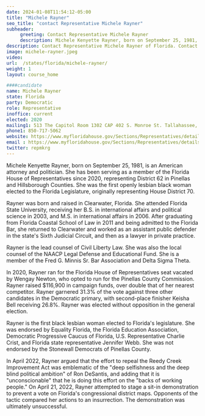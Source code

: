 ```yaml
---
date: 2024-01-08T11:54:12-05:00
title: "Michele Rayner"
seo_title: "contact Representative Michele Rayner"
subheader:
     greeting: Contact Representative Michele Rayner
     description: Michele Kenyette Rayner, born on September 25, 1981, is an American attorney and politician. She has been serving as a member of the Florida House of Representatives since 2020, representing District 62 in Pinellas and Hillsborough Counties.
description: Contact Representative Michele Rayner of Florida. Contact information for Michele Rayner includes email address, phone number, and mailing address.
image: michele-rayner.jpeg
video:
url:  /states/florida/michele-rayner/
weight: 1
layout: course_home

####candidate
name: Michele Rayner
state: Florida
party: Democratic
role: Representative
inoffice: current
elected: 2020
mailing1: 513 The Capitol Room 1302 CAP 402 S. Monroe St. Tallahassee, FL 32399-1300
phone1: 850-717-5062
website: https://www.myfloridahouse.gov/Sections/Representatives/details.aspx?MemberId=4781&LegislativeTermId=90/
email : https://www.myfloridahouse.gov/Sections/Representatives/details.aspx?MemberId=4781&LegislativeTermId=90/
twitter: repmkrg
---
```


Michele Kenyette Rayner, born on September 25, 1981, is an American attorney and politician. She has been serving as a member of the Florida House of Representatives since 2020, representing District 62 in Pinellas and Hillsborough Counties. She was the first openly lesbian black woman elected to the Florida Legislature, originally representing House District 70.

Rayner was born and raised in Clearwater, Florida. She attended Florida State University, receiving her B.S. in international affairs and political science in 2003, and M.S. in international affairs in 2006. After graduating from Florida Coastal School of Law in 2011 and being admitted to the Florida Bar, she returned to Clearwater and worked as an assistant public defender in the state's Sixth Judicial Circuit, and then as a lawyer in private practice.

Rayner is the lead counsel of Civil Liberty Law. She was also the local counsel of the NAACP Legal Defense and Educational Fund. She is a member of the Fred G. Minnis Sr. Bar Association and Delta Sigma Theta.

In 2020, Rayner ran for the Florida House of Representatives seat vacated by Wengay Newton, who opted to run for the Pinellas County Commission. Rayner raised $116,900 in campaign funds, over double that of her nearest competitor. Rayner garnered 31.3% of the vote against three other candidates in the Democratic primary, with second-place finisher Keisha Bell receiving 26.8%. Rayner was elected without opposition in the general election.

Rayner is the first black lesbian woman elected to Florida's legislature. She was endorsed by Equality Florida, the Florida Education Association, Democratic Progressive Caucus of Florida, U.S. Representative Charlie Crist, and Florida state representative Jennifer Webb. She was not endorsed by the Stonewall Democrats of Pinellas County.

In April 2022, Rayner argued that the effort to repeal the Reedy Creek Improvement Act was emblematic of the "deep selfishness and the deep blind political ambition" of Ron DeSantis, and adding that it is "unconscionable" that he is doing this effort on the "backs of working people." On April 21, 2022, Rayner attempted to stage a sit-in demonstration to prevent a vote on Florida's congressional district maps. Opponents of the tactic compared her actions to an insurrection. The demonstration was ultimately unsuccessful.
